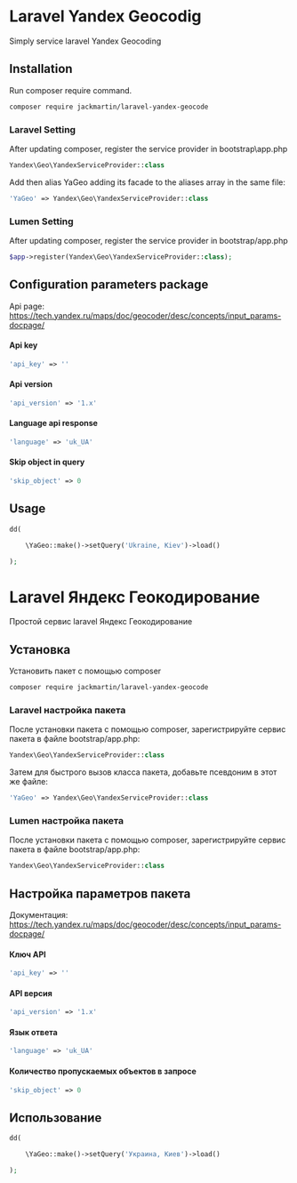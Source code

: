 # Laravel Yandex Geocodig
Simply service laravel Yandex Geocoding

## Installation 

Run composer require command.

```sh
composer require jackmartin/laravel-yandex-geocode
```

### Laravel Setting

After updating composer, register the service provider in bootstrap\app.php
```php
Yandex\Geo\YandexServiceProvider::class
```

Add then alias YaGeo adding its facade to the aliases array in the same file:

```php
'YaGeo' => Yandex\Geo\YandexServiceProvider::class
```

### Lumen Setting

After updating composer, register the service provider in bootstrap/app.php

```php
$app->register(Yandex\Geo\YandexServiceProvider::class);
```

## Configuration parameters package

Api page: https://tech.yandex.ru/maps/doc/geocoder/desc/concepts/input_params-docpage/

#### Api key

```php
'api_key' => ''
```

#### Api version

```php
'api_version' => '1.x'
```

#### Language api response

```php
'language' => 'uk_UA'
```

#### Skip object in query

```php
'skip_object' => 0
```

## Usage

```php
dd(

    \YaGeo::make()->setQuery('Ukraine, Kiev')->load()

);
```
# Laravel Яндекс Геокодирование

Простой сервис laravel Яндекс Геокодирование

## Установка

Установить пакет с помощью composer

```sh
composer require jackmartin/laravel-yandex-geocode
```

### Laravel настройка пакета

После установки пакета с помощью composer, зарегистрируйте сервис пакета в файле bootstrap/app.php:

```php
Yandex\Geo\YandexServiceProvider::class
```

Затем для быстрого вызов класса пакета, добавьте псевдоним в этот же файле:

```php
'YaGeo' => Yandex\Geo\YandexServiceProvider::class
```

### Lumen настройка пакета

После установки пакета с помощью composer, зарегистрируйте сервис пакета в файле bootstrap/app.php:

```php
Yandex\Geo\YandexServiceProvider::class
```

## Настройка параметров пакета

Документация: https://tech.yandex.ru/maps/doc/geocoder/desc/concepts/input_params-docpage/

#### Ключ API

```php
'api_key' => ''
```

#### API версия

```php
'api_version' => '1.x'
```

#### Язык ответа

```php
'language' => 'uk_UA'
```

#### Количество пропускаемых объектов в запросе

```php
'skip_object' => 0
```

## Использование

```php
dd(

    \YaGeo::make()->setQuery('Украина, Киев')->load()

);
